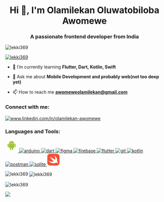 <h1 align="center">Hi 👋, I'm Olamilekan Oluwatobiloba Awomewe</h1>
<h3 align="center">A passionate frontend developer from India</h3>

<p align="left"> <img src="https://komarev.com/ghpvc/?username=lekki369&label=Profile%20views&color=0e75b6&style=flat" alt="lekki369" /> </p>

<p align="left"> <a href="https://github.com/ryo-ma/github-profile-trophy"><img src="https://github-profile-trophy.vercel.app/?username=lekki369" alt="lekki369" /></a> </p>

- 🌱 I’m currently learning **Flutter, Dart, Kotlin, Swift**

- 💬 Ask me about **Mobile Development and probably web(not too deep yet)**

- 📫 How to reach me **awomeweolamilekan@gmail.com**

<h3 align="left">Connect with me:</h3>
<p align="left">
<a href="https://linkedin.com/in/www.linkedin.com/in/olamilekan-awomewe" target="blank"><img align="center" src="https://raw.githubusercontent.com/rahuldkjain/github-profile-readme-generator/master/src/images/icons/Social/linked-in-alt.svg" alt="www.linkedin.com/in/olamilekan-awomewe" height="30" width="40" /></a>
</p>

<h3 align="left">Languages and Tools:</h3>
<p align="left"> <a href="https://developer.android.com" target="_blank" rel="noreferrer"> <img src="https://raw.githubusercontent.com/devicons/devicon/master/icons/android/android-original-wordmark.svg" alt="android" width="40" height="40"/> </a> <a href="https://www.arduino.cc/" target="_blank" rel="noreferrer"> <img src="https://cdn.worldvectorlogo.com/logos/arduino-1.svg" alt="arduino" width="40" height="40"/> </a> <a href="https://dart.dev" target="_blank" rel="noreferrer"> <img src="https://www.vectorlogo.zone/logos/dartlang/dartlang-icon.svg" alt="dart" width="40" height="40"/> </a> <a href="https://www.figma.com/" target="_blank" rel="noreferrer"> <img src="https://www.vectorlogo.zone/logos/figma/figma-icon.svg" alt="figma" width="40" height="40"/> </a> <a href="https://firebase.google.com/" target="_blank" rel="noreferrer"> <img src="https://www.vectorlogo.zone/logos/firebase/firebase-icon.svg" alt="firebase" width="40" height="40"/> </a> <a href="https://flutter.dev" target="_blank" rel="noreferrer"> <img src="https://www.vectorlogo.zone/logos/flutterio/flutterio-icon.svg" alt="flutter" width="40" height="40"/> </a> <a href="https://git-scm.com/" target="_blank" rel="noreferrer"> <img src="https://www.vectorlogo.zone/logos/git-scm/git-scm-icon.svg" alt="git" width="40" height="40"/> </a> <a href="https://kotlinlang.org" target="_blank" rel="noreferrer"> <img src="https://www.vectorlogo.zone/logos/kotlinlang/kotlinlang-icon.svg" alt="kotlin" width="40" height="40"/> </a> <a href="https://postman.com" target="_blank" rel="noreferrer"> <img src="https://www.vectorlogo.zone/logos/getpostman/getpostman-icon.svg" alt="postman" width="40" height="40"/> </a> <a href="https://www.sqlite.org/" target="_blank" rel="noreferrer"> <img src="https://www.vectorlogo.zone/logos/sqlite/sqlite-icon.svg" alt="sqlite" width="40" height="40"/> </a> <a href="https://developer.apple.com/swift/" target="_blank" rel="noreferrer"> <img src="https://raw.githubusercontent.com/devicons/devicon/master/icons/swift/swift-original.svg" alt="swift" width="40" height="40"/> </a> </p>

<p><img align="left" src="https://github-readme-stats.vercel.app/api/top-langs?username=lekki369&show_icons=true&locale=en&layout=compact" alt="lekki369" /></p>

<p>&nbsp;<img align="center" src="https://github-readme-stats.vercel.app/api?username=lekki369&show_icons=true&locale=en" alt="lekki369" /></p>

<p><img align="center" src="https://github-readme-streak-stats.herokuapp.com/?user=lekki369&" alt="lekki369" /></p>

<p><img align= "left" src="https://stats.quine.sh/Lekki369/github?theme=dark)](http://localhost:3000?utm_source=widgets&utm_campaign=Lekki369" /></p>

